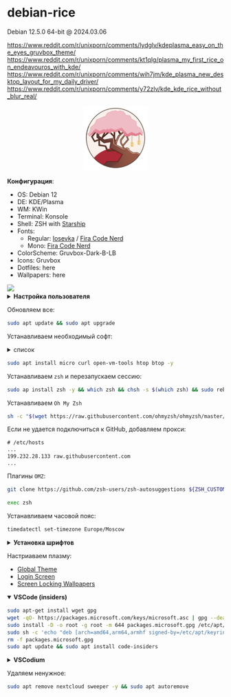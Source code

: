 # debian-rice
Debian 12.5.0 64-bit @ 2024.03.06

https://www.reddit.com/r/unixporn/comments/lydglv/kdeplasma_easy_on_the_eyes_gruvbox_theme/
https://www.reddit.com/r/unixporn/comments/kt1qlg/plasma_my_first_rice_on_endeavouros_with_kde/
https://www.reddit.com/r/unixporn/comments/wih7jm/kde_plasma_new_desktop_layout_for_my_daily_driver/
https://www.reddit.com/r/unixporn/comments/y72zlv/kde_kde_rice_without_blur_real/

<p align="center">
  <img src="https://github.com/Kseen715/imgs/blob/main/sakura_kharune.png" title="Logo" alt="Logo" width="150" height="150"/>
</p>

**Конфигурация**:
- OS: Debian 12
- DE: KDE/Plasma
- WM: KWin
- Terminal: Konsole
- Shell: ZSH with [Starship](https://starship.rs/)
- Fonts:
  - Regular: [Iosevka](https://typeof.net/Iosevka/) / [Fira Code Nerd](https://github.com/ryanoasis/nerd-fonts/releases/download/v3.2.0/FiraCode.zip)
  - Mono: [Fira Code Nerd](https://github.com/ryanoasis/nerd-fonts/releases/download/v3.2.0/FiraCode.zip)
- ColorScheme: Gruvbox-Dark-B-LB
- Icons: Gruvbox
- Dotfiles: here
- Wallpapers: here

<img src=https://i.imgur.com/2suuFos.png>

<details><summary><b>Настройка пользователя</b></summary>

  Переходим в root:
  ``` bash
  su
  ```
  
  Устанавливаем sudo:
  ``` bash
  sudo apt install sudo
  ```
  
  Создаем нового пользователя (если уже не создан):
  ``` bash
  sudo adduser <username>
  ```
  
  Выдаем sudo для пользователя:
  ``` bash
  sudo usermod -aG sudo <username>
  ```
  
  Меняем пользователя на созданного:
  ``` bash
  su <username>
  ```
</details>

Обновляем все:
``` bash
sudo apt update && sudo apt upgrade
```

Устанавливаем необходимый софт:
<details><summary>список</summary>
  
- `micro`
- `curl`
- `htop`
- `btop`
</details>

``` bash
sudo apt install micro curl open-vm-tools htop btop -y
```


Устанавливаем `zsh` и перезапускаем сессию:
``` bash
sudo ap install zsh -y && which zsh && chsh -s $(which zsh) && sudo reboot now
```

Устанавливаем `Oh My Zsh`
``` zsh
sh -c "$(wget https://raw.githubusercontent.com/ohmyzsh/ohmyzsh/master/tools/install.sh -O -)"
```

Если не удается подключиться к GitHub, добавляем прокси:
```
# /etc/hosts
...
199.232.28.133 raw.githubusercontent.com
...
```

Плагины `OMZ`:
``` zsh
git clone https://github.com/zsh-users/zsh-autosuggestions ${ZSH_CUSTOM:-~/.oh-my-zsh/custom}/plugins/zsh-autosuggestions && git clone https://github.com/zsh-users/zsh-syntax-highlighting.git ${ZSH_CUSTOM:-~/.oh-my-zsh/custom}/plugins/zsh-syntax-highlighting && curl -sS https://starship.rs/install.sh | sudo sh
```

``` zsh
exec zsh
```

Устанавливаем часовой пояс:
``` zsh
timedatectl set-timezone Europe/Moscow
```

<details><summary><b>Установка шрифтов</b></summary>
  
``` zsh
sudo mv *.ttf /usr/share/fonts/truetype
```
</details>

Настриаваем плазму:
- [Global Theme](https://store.kde.org/p/1327723)
- [Login Screen](https://store.kde.org/p/1312658)
- [Screen Locking Wallpapers](https://store.kde.org/p/1069729)

<details open><summary><b>VSCode (insiders)</b></summary>
  
``` zsh
sudo apt-get install wget gpg
wget -qO- https://packages.microsoft.com/keys/microsoft.asc | gpg --dearmor > packages.microsoft.gpg
sudo install -D -o root -g root -m 644 packages.microsoft.gpg /etc/apt/keyrings/packages.microsoft.gpg
sudo sh -c 'echo "deb [arch=amd64,arm64,armhf signed-by=/etc/apt/keyrings/packages.microsoft.gpg] https://packages.microsoft.com/repos/code stable main" > /etc/apt/sources.list.d/vscode.list'
rm -f packages.microsoft.gpg
sudo apt update && sudo apt install code-insiders
```
</details>

<details><summary><b>VSCodium</b></summary>
  
``` zsh
wget -qO - https://gitlab.com/paulcarroty/vscodium-deb-rpm-repo/raw/master/pub.gpg \
    | gpg --dearmor \
    | sudo dd of=/usr/share/keyrings/vscodium-archive-keyring.gpg \
&& echo 'deb [ signed-by=/usr/share/keyrings/vscodium-archive-keyring.gpg ] https://download.vscodium.com/debs vscodium main' \
    | sudo tee /etc/apt/sources.list.d/vscodium.list \
&& sudo apt update && sudo apt install codium
```
</details>

Удаляем ненужное:
``` zsh
sudo apt remove nextcloud sweeper -y && sudo apt autoremove
```
